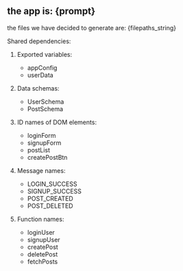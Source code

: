 the app is: {prompt}
---

the files we have decided to generate are: {filepaths_string}

Shared dependencies:

1. Exported variables:
   - appConfig
   - userData

2. Data schemas:
   - UserSchema
   - PostSchema

3. ID names of DOM elements:
   - loginForm
   - signupForm
   - postList
   - createPostBtn

4. Message names:
   - LOGIN_SUCCESS
   - SIGNUP_SUCCESS
   - POST_CREATED
   - POST_DELETED

5. Function names:
   - loginUser
   - signupUser
   - createPost
   - deletePost
   - fetchPosts